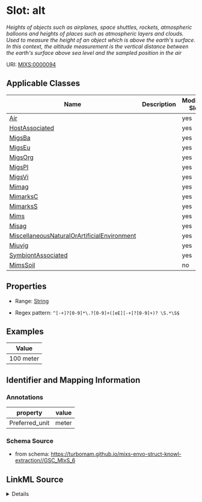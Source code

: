 # Slot: alt


_Heights of objects such as airplanes, space shuttles, rockets, atmospheric balloons and heights of places such as atmospheric layers and clouds. Used to measure the height of an object which is above the earth's surface. In this context, the altitude measurement is the vertical distance between the earth's surface above sea level and the sampled position in the air_



URI: [MIXS:0000094](https://w3id.org/mixs/0000094)



<!-- no inheritance hierarchy -->




## Applicable Classes

| Name | Description | Modifies Slot |
| --- | --- | --- |
[Air](Air.md) |  |  yes  |
[HostAssociated](HostAssociated.md) |  |  yes  |
[MigsBa](MigsBa.md) |  |  yes  |
[MigsEu](MigsEu.md) |  |  yes  |
[MigsOrg](MigsOrg.md) |  |  yes  |
[MigsPl](MigsPl.md) |  |  yes  |
[MigsVi](MigsVi.md) |  |  yes  |
[Mimag](Mimag.md) |  |  yes  |
[MimarksC](MimarksC.md) |  |  yes  |
[MimarksS](MimarksS.md) |  |  yes  |
[Mims](Mims.md) |  |  yes  |
[Misag](Misag.md) |  |  yes  |
[MiscellaneousNaturalOrArtificialEnvironment](MiscellaneousNaturalOrArtificialEnvironment.md) |  |  yes  |
[Miuvig](Miuvig.md) |  |  yes  |
[SymbiontAssociated](SymbiontAssociated.md) |  |  yes  |
[MimsSoil](MimsSoil.md) |  |  no  |







## Properties

* Range: [String](String.md)

* Regex pattern: `^[-+]?[0-9]*\.?[0-9]+([eE][-+]?[0-9]+)? \S.*\S$`






## Examples

| Value |
| --- |
| 100 meter |

## Identifier and Mapping Information





### Annotations

| property | value |
| --- | --- |
| Preferred_unit | meter |



### Schema Source


* from schema: https://turbomam.github.io/mixs-envo-struct-knowl-extraction//GSC_MIxS_6




## LinkML Source

<details>
```yaml
name: alt
annotations:
  Preferred_unit:
    tag: Preferred_unit
    value: meter
description: Heights of objects such as airplanes, space shuttles, rockets, atmospheric
  balloons and heights of places such as atmospheric layers and clouds. Used to measure
  the height of an object which is above the earth's surface. In this context, the
  altitude measurement is the vertical distance between the earth's surface above
  sea level and the sampled position in the air
title: altitude
examples:
- value: 100 meter
in_subset:
- environment
from_schema: https://turbomam.github.io/mixs-envo-struct-knowl-extraction//GSC_MIxS_6
rank: 1000
slot_uri: MIXS:0000094
multivalued: false
alias: alt
domain_of:
- Air
- HostAssociated
- MigsBa
- MigsEu
- MigsOrg
- MigsPl
- MigsVi
- Mimag
- MimarksC
- MimarksS
- Mims
- Misag
- MiscellaneousNaturalOrArtificialEnvironment
- Miuvig
- SymbiontAssociated
range: string
pattern: ^[-+]?[0-9]*\.?[0-9]+([eE][-+]?[0-9]+)? \S.*\S$

```
</details>